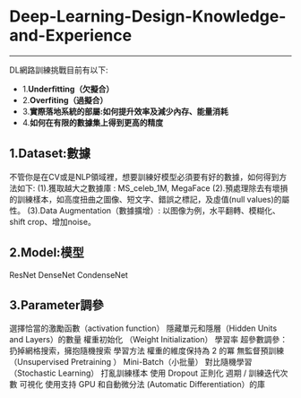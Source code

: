 # Deep-Learning-Design-Knowledge-and-Experience
---
DL網路訓練挑戰目前有以下:
- 1.**Underfitting（欠擬合）**
- 2.**Overfiting（過擬合）**
- 3.**實際落地系統的部屬:如何提升效率及減少內存、能量消耗**
- 4.**如何在有限的數據集上得到更高的精度**


## 1.Dataset:數據
不管你是在CV或是NLP領域裡，想要訓練好模型必須要有好的數據，如何得到方法如下:
(1).獲取越大之數據庫 : MS_celeb_1M, MegaFace
(2).預處理除去有壞損的訓練樣本，如高度扭曲之圖像、短文字、錯誤之標記，及虛值(null values)的屬性。
(3).Data Augmentation（數據擴增）: 以图像为例，水平翻轉、模糊化、shift crop、增加noise。


## 2.Model:模型


ResNet
DenseNet
CondenseNet

## 3.Parameter調參


選擇恰當的激勵函數（activation function）
隱藏單元和隱層（Hidden Units and Layers）的數量
權重初始化 （Weight Initialization）
學習率
超參數調參：扔掉網格搜索，擁抱隨機搜索
學習方法
權重的維度保持為 2 的冪
無監督預訓練（Unsupervised Pretraining ）
Mini-Batch（小批量） 對比隨機學習（Stochastic Learning）
打亂訓練樣本
使用 Dropout 正則化
週期 / 訓練迭代次數
可視化
使用支持 GPU 和自動微分法 (Automatic Differentiation）的庫

